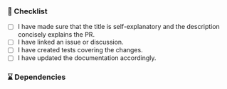 <!-- ^^^^^
Please provide a concise, informative and self-explanatory title.
Don't put issue numbers in there, do this in the PR body below.
For example, instead of "Fixes #1234" use "Introduce new method to calculate 1+1"
-->
<!-- Describe your changes here in detail -->
<!-- Why is this change required? What problem does it solve? -->
<!-- If it resolves an open issue, please link to the issue here. For example "Closes #1337" -->

### 📝 Checklist

<!-- Put an `x` in all the boxes that apply. -->
<!-- If your change requires a documentation PR, please link it appropriately -->
<!-- If you're unsure about any of these, don't hesitate to ask. We're here to help! -->

- [ ] I have made sure that the title is self-explanatory and the description concisely explains the PR.
- [ ] I have linked an issue or discussion.
- [ ] I have created tests covering the changes.
- [ ] I have updated the documentation accordingly.

### ⌛ Dependencies
<!-- List all open pull requests that this PR logically depends on -->
<!--
- #xyz: short description why this is a dependency
- #abc: ...
-->

